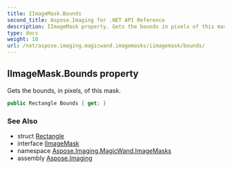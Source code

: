 ```yaml
---
title: IImageMask.Bounds
second_title: Aspose.Imaging for .NET API Reference
description: IImageMask property. Gets the bounds in pixels of this mask
type: docs
weight: 10
url: /net/aspose.imaging.magicwand.imagemasks/iimagemask/bounds/
---
```

## IImageMask.Bounds property

Gets the bounds, in pixels, of this mask.

```csharp
public Rectangle Bounds { get; }
```

### See Also

* struct [Rectangle](../../../aspose.imaging/rectangle/)
* interface [IImageMask](../)
* namespace [Aspose.Imaging.MagicWand.ImageMasks](../../iimagemask/)
* assembly [Aspose.Imaging](../../../)


